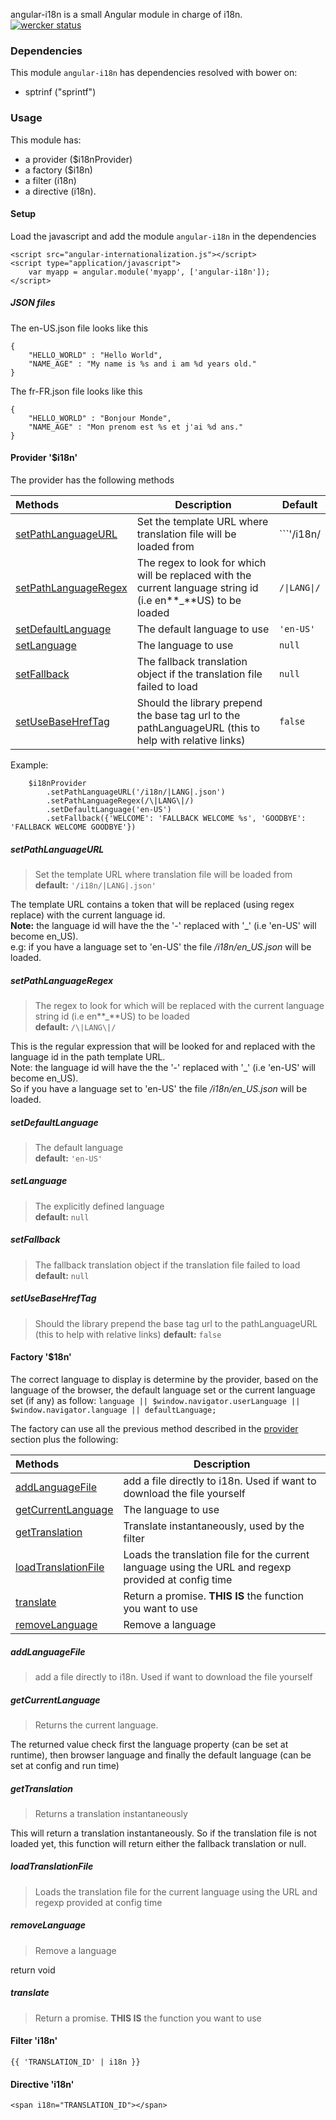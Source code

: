 angular-i18n is a small Angular module in charge of i18n.  
[![wercker status](https://app.wercker.com/status/4c29fbca7d6e75236843bdb3752f2273/m "wercker status")](https://app.wercker.com/project/bykey/4c29fbca7d6e75236843bdb3752f2273)


### Dependencies

This module ```angular-i18n``` has dependencies resolved with bower on:
* sptrinf ("sprintf")

### Usage

This module has:
* a provider ($i18nProvider) 
* a factory ($i18n) 
* a filter (i18n)
* a directive (i18n).

#### Setup

Load the javascript and add the module ```angular-i18n``` in the dependencies  
```
<script src="angular-internationalization.js"></script>
<script type="application/javascript">
	var myapp = angular.module('myapp', ['angular-i18n']);
</script>
```  

##### JSON files  
The en-US.json file looks like this  
```
{
    "HELLO_WORLD" : "Hello World",
    "NAME_AGE" : "My name is %s and i am %d years old."
}
```

The fr-FR.json file looks like this
```
{
    "HELLO_WORLD" : "Bonjour Monde",
    "NAME_AGE" : "Mon prenom est %s et j'ai %d ans."
}
```

#### Provider '$i18n'
The provider has the following methods

| Methods | Description | Default |
| :-------| ----------- | ------- |
| [setPathLanguageURL](#setpathlanguageurl) | Set the template URL where translation file will be loaded from | ```'/i18n/|LANG|.json'``` |
| [setPathLanguageRegex](#setpathlanguageregex) | The regex to look for which will be replaced with the current language string id (i.e en**_**US) to be loaded | ```/\|LANG\|/``` |
| [setDefaultLanguage](#setdefaultlanguage) | The default language to use | ```'en-US'``` |       
| [setLanguage](#setlanguage) | The language to use | ```null``` |       
| [setFallback](#setfallback) | The fallback translation object if the translation file failed to load | ```null``` |  
| [setUseBaseHrefTag](#setusebasehreftag) | Should the library prepend the base tag url to the pathLanguageURL (this to help with relative links) | ```false``` |  

Example:  
```
    $i18nProvider
    	.setPathLanguageURL('/i18n/|LANG|.json')
        .setPathLanguageRegex(/\|LANG\|/)
        .setDefaultLanguage('en-US')
        .setFallback({'WELCOME': 'FALLBACK WELCOME %s', 'GOODBYE': 'FALLBACK WELCOME GOODBYE'})
```  

##### setPathLanguageURL  
> Set the template URL where translation file will be loaded from  
**default:** ```'/i18n/|LANG|.json'```  

The template URL contains a token that will be replaced (using regex replace) with the current language id.  
**Note:** the language id will have the the '-' replaced with '_' (i.e 'en-US' will become en_US).  
e.g: if you have a language set to 'en-US' the file */i18n/en_US.json* will be loaded.

##### setPathLanguageRegex
> The regex to look for which will be replaced with the current language string id (i.e en**_**US) to be loaded  
**default:** ```/\|LANG\|/```  

This is the regular expression that will be looked for and replaced with the language id in the path template URL.  
Note: the language id will have the the '-' replaced with '_' (i.e 'en-US' will become en_US).  
So if you have a language set to 'en-US' the file */i18n/en_US.json* will be loaded.

##### setDefaultLanguage
> The default language  
**default:** ```'en-US'```

##### setLanguage
> The explicitly defined language  
**default:** ```null```

##### setFallback
> The fallback translation object if the translation file failed to load  
**default:** ```null```

##### setUseBaseHrefTag
> Should the library prepend the base tag url to the pathLanguageURL (this to help with relative links) 
**default:** ```false```

#### Factory '$18n'  
The correct language to display is determine by the provider, based on the language of the browser, the default language set or the current language set (if any) as follow:  ```language || $window.navigator.userLanguage || $window.navigator.language || defaultLanguage;```  

The factory can use all the previous method described in the [provider](#provider-i18n) section plus the following:

| Methods | Description |    
| :-------| ----------- |    
| [addLanguageFile](#addlanguagefile) | add a file directly to i18n. Used if want to download the file yourself |
| [getCurrentLanguage](#getcurrentlanguage) | The language to use |      
| [getTranslation](#gettranslation) | Translate instantaneously, used by the filter |            
| [loadTranslationFile](#loadtranslationfile) | Loads the translation file for the current language using the URL and regexp provided at config time |      
| [translate](#translate) | Return a promise. **THIS IS** the function you want to use |  
| [removeLanguage](#removelanguage) | Remove a language |  

##### addLanguageFile
> add a file directly to i18n. Used if want to download the file yourself 

##### getCurrentLanguage
> Returns the current language.  

The returned value check first the language property (can be set at runtime), then browser language and finally the default language (can be set at config and run time)

##### getTranslation
> Returns a translation instantaneously  

This will return a translation instantaneously. So if the translation file is not loaded yet, this function will return either the fallback translation or null.

##### loadTranslationFile
> Loads the translation file for the current language using the URL and regexp provided at config time 

##### removeLanguage
> Remove a language 

return void

##### translate
> Return a promise. **THIS IS** the function you want to use 

#### Filter 'i18n'
```
{{ 'TRANSLATION_ID' | i18n }}  
```

#### Directive 'i18n'
```
<span i18n="TRANSLATION_ID"></span>
```
